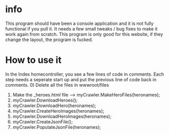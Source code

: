 # info
This program should have been a console application and it is not fully functional if you pull it.
It needs a few small tweaks / bug fixes to make it work again from scratch. This program is only good for this website, if they change the layout, the program is fucked.

# How to use it
In the Index homecontroller, you see a few lines of code in comments. Each step needs a seperate start up and put the previous line of code back in comments. 
0) Delete all the files in wwwroot/files 
1) Make the _heroes.html file --> myCrawler.MakeHeroFiles(heronames); 
2) myCrawler.DownloadHeroes();
3) myCrawler.DownloadHero(heronames);
4) myCrawler.CreateHeroImages(heronames);
5) myCrawler.DownloadHeroImages(heronames);
6) myCrawler.CreateJsonFile();
7) myCrawler.PopulateJsonFile(heronames);

